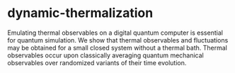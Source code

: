 # dynamic-thermalization
Emulating thermal observables on a digital quantum computer is essential for quantum simulation. We show that thermal observables and fluctuations may be obtained for a small closed system without a thermal bath. Thermal observables occur upon classically averaging quantum mechanical observables over randomized variants of their time evolution.
